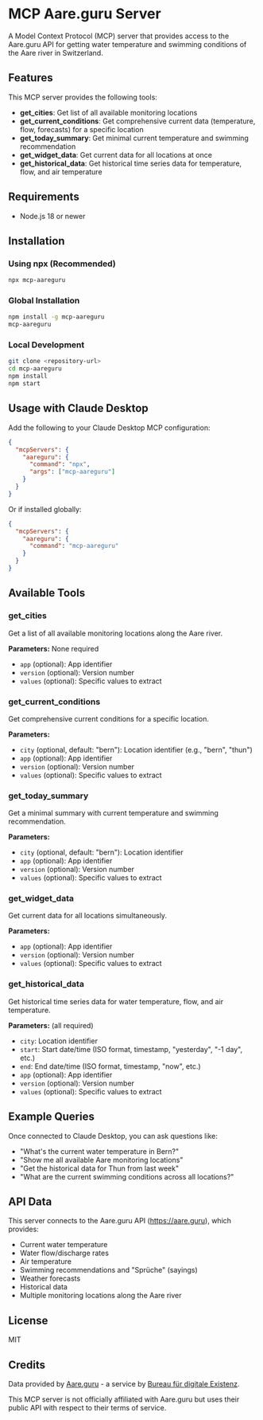 # MCP Aare.guru Server

A Model Context Protocol (MCP) server that provides access to the Aare.guru API for getting water temperature and swimming conditions of the Aare river in Switzerland.

## Features

This MCP server provides the following tools:

- **get_cities**: Get list of all available monitoring locations
- **get_current_conditions**: Get comprehensive current data (temperature, flow, forecasts) for a specific location
- **get_today_summary**: Get minimal current temperature and swimming recommendation
- **get_widget_data**: Get current data for all locations at once
- **get_historical_data**: Get historical time series data for temperature, flow, and air temperature

## Requirements

- Node.js 18 or newer

## Installation

### Using npx (Recommended)

```bash
npx mcp-aareguru
```

### Global Installation

```bash
npm install -g mcp-aareguru
mcp-aareguru
```

### Local Development

```bash
git clone <repository-url>
cd mcp-aareguru
npm install
npm start
```

## Usage with Claude Desktop

Add the following to your Claude Desktop MCP configuration:

```json
{
  "mcpServers": {
    "aareguru": {
      "command": "npx",
      "args": ["mcp-aareguru"]
    }
  }
}
```

Or if installed globally:

```json
{
  "mcpServers": {
    "aareguru": {
      "command": "mcp-aareguru"
    }
  }
}
```

## Available Tools

### get_cities

Get a list of all available monitoring locations along the Aare river.

**Parameters:** None required

- `app` (optional): App identifier
- `version` (optional): Version number
- `values` (optional): Specific values to extract

### get_current_conditions

Get comprehensive current conditions for a specific location.

**Parameters:**

- `city` (optional, default: "bern"): Location identifier (e.g., "bern", "thun")
- `app` (optional): App identifier
- `version` (optional): Version number
- `values` (optional): Specific values to extract

### get_today_summary

Get a minimal summary with current temperature and swimming recommendation.

**Parameters:**

- `city` (optional, default: "bern"): Location identifier
- `app` (optional): App identifier
- `version` (optional): Version number
- `values` (optional): Specific values to extract

### get_widget_data

Get current data for all locations simultaneously.

**Parameters:**

- `app` (optional): App identifier
- `version` (optional): Version number
- `values` (optional): Specific values to extract

### get_historical_data

Get historical time series data for water temperature, flow, and air temperature.

**Parameters:** (all required)

- `city`: Location identifier
- `start`: Start date/time (ISO format, timestamp, "yesterday", "-1 day", etc.)
- `end`: End date/time (ISO format, timestamp, "now", etc.)
- `app` (optional): App identifier
- `version` (optional): Version number
- `values` (optional): Specific values to extract

## Example Queries

Once connected to Claude Desktop, you can ask questions like:

- "What's the current water temperature in Bern?"
- "Show me all available Aare monitoring locations"
- "Get the historical data for Thun from last week"
- "What are the current swimming conditions across all locations?"

## API Data

This server connects to the Aare.guru API (https://aare.guru), which provides:

- Current water temperature
- Water flow/discharge rates
- Air temperature
- Swimming recommendations and "Sprüche" (sayings)
- Weather forecasts
- Historical data
- Multiple monitoring locations along the Aare river

## License

MIT

## Credits

Data provided by [Aare.guru](https://aare.guru) - a service by [Bureau für digitale Existenz](https://bureau.existenz.ch).

This MCP server is not officially affiliated with Aare.guru but uses their public API with respect to their terms of service.
